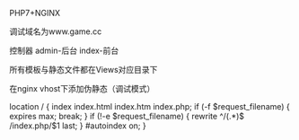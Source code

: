 PHP7+NGINX

调试域名为www.game.cc

控制器 admin-后台 index-前台

所有模板与静态文件都在Views对应目录下 

在nginx vhost下添加伪静态（调试模式）

location / {
    index  index.html index.htm index.php;
    if (-f $request_filename) {
        expires max;
        break;
    }
    if (!-e $request_filename) {
        rewrite ^/(.*)$ /index.php/$1 last;
    }
    #autoindex  on;
}